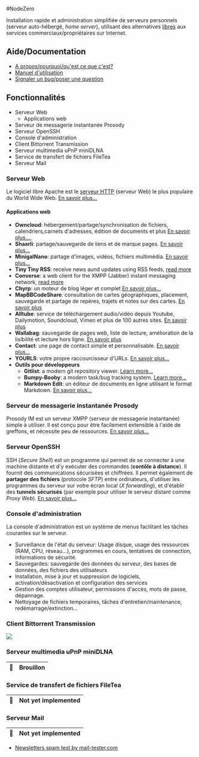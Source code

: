#NodeZero

Installation rapide et administration simplifiée de serveurs personnels (serveur auto-hébergé, _home server_), utilisant des alternatives [libres](https://fr.wikipedia.org/wiki/Logiciel_libre) aux services commerciaux/propriétaires sur Internet.

## Aide/Documentation
 * [A propos/pourquoi/qu'est ce que c'est?](doc/notes.md)
 * [Manuel d'utilisation](doc/README.md)
 * [Signaler un bug/poser une question](https://telecom.dmz.se/bugs/nodezero/issues)

## Fonctionnalités

<!-- MarkdownTOC depth=4 -->

- Serveur Web
	- Applications web
- Serveur de messagerie instantanée Prosody
- Serveur OpenSSH
- Console d'administration
- Client Bittorrent Transmission
- Serveur multimedia uPnP miniDLNA
- Service de transfert de fichiers FileTea
- Serveur Mail

<!-- /MarkdownTOC -->


### Serveur Web
Le logiciel libre Apache est le [serveur HTTP](https://fr.wikipedia.org/wiki/Serveur_HTTP) (serveur Web) le plus populaire du World Wide Web. [En savoir plus...](doc/apache.md)

#### Applications web
 * **Owncloud**: hébergement/partage/synchronisation de fichiers, calendriers,carnets d'adresses, édition de documents et plus [En savoir plus....](doc/applications/owncloud.md)
 * **Shaarli**: partage/sauvegarde de liens et de marque pages. [En savoir plus...](doc/shaarli.md)
 * **MinigalNano**: partage d'images, vidéos, fichiers multimédia. [En savoir plus...](doc/minigalnano.md)
 * **Tiny Tiny RSS**: receive news aund updates using RSS feeds, [read more](doc/tt-rss.md)
 * **Converse**: a web client for the XMPP (Jabber) instant messaging network, [read more](doc/applications/converse.md)
 * **Chyrp**: un moteur de blog léger et complet [En savoir plus...](doc/chyrp.md)
 * **MapBBCodeShare**: consultation de cartes géographiques, placement, sauvegarde et partage de repères, trajets et notes sur des cartes. [En savoir plus](doc/mapbbcodeshare.md) 
 * **Alltube**: service de téléchargement audio/vidéo depuis Youtube, Dailymotion, Soundcloud, Vimeo et plus de 100 autres sites. [En savoir plus](doc/alltube.md)
 * **Wallabag**: sauvegarde de pages web, liste de lecture, amélioration de la lisibilité et lecture hors ligne. [En savoir plus](doc/wallabag.md)
 * **Contact**: une page de contact simple et personnalisable. [En savoir plus...](doc/contact.md)
 * **YOURLS**: votre propre raccourcisseur d'URLs. [En savoir plus...](doc/yourls.md)
 * **Outils pour développeurs**
   * **Gitlist**: a modern git repository viewer. [Learn more...](doc/gitlist.md)
   * **Bumpy-Booby**: a modern task/bug tracking system. [Learn more...](doc/bumpy-booby.md)
   * **Markdown Edit**: un éditeur de documents en ligne utilisant le format Markdown. [En savoir plus...](doc/markdown-edit.md)

 

### Serveur de messagerie instantanée Prosody
Prosody IM est un serveur XMPP (serveur de messagerie instantanée) simple à utiliser. Il est conçu pour être facilement extensible à l'aide de greffons, et nécessite peu de ressources. [En savoir plus...](doc/prosody.md)


### Serveur OpenSSH
SSH (_Secure Shell_) est un programme qui permet de se connecter à une machine distante et d'y exécuter des commandes (**contôle à distance**). Il fournit des  communications sécurisées et chiffrées. Il permet également de **partager des fichiers** (protocole _SFTP_) entre ordinateurs, d'utiliser les programmes du serveur sur votre écran local (_X forwarding_), et d'établir des **tunnels sécurisés** (par exemple pour utiliser le serveur distant comme _Proxy Web_). [En savoir plus...](doc/openssh.md)


### Console d'administration
La console d'administration est un système de menus facilitant les tâches courantes sur le serveur.
 
 * Surveillance de l'état du serveur: Usage disque, usage des ressources (RAM, CPU, réseau...), programmes en cours, tentatives de connection, informations de sécurité.
 * Sauvegardes: sauvegarde des données du serveur, des bases de données, des fichiers des utilisateurs
 * Installation, mise à jour et suppression de logiciels, activation/désactivation et configuration des services
 * Gestion des comptes utilisateur, permissions d'accès, mots de passe, dépannage.
 * Nettoyage de fichiers temporaires, tâches d'entretien/maintenance, redémarrage/extinction...

### Client Bittorrent Transmission

![](images/screenshots/transmission-mobile.png)



### Serveur multimedia uPnP miniDLNA
| 📖 |    Brouillon       |
|---------|---------|


### Service de transfert de fichiers FileTea
| 📖 |    Not yet implemented       |
|---------|---------|

### Serveur Mail
| 📖 |    Not yet implemented       |
|---------|---------|

 * [Newsletters spam test by mail-tester.com](http://www.mail-tester.com/)